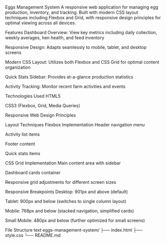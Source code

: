 Eggs Management System
A responsive web application for managing egg production, inventory, and tracking. Built with modern CSS layout techniques including Flexbox and Grid, with responsive design principles for optimal viewing across all devices.

Features
Dashboard Overview: View key metrics including daily collection, weekly averages, hen health, and feed inventory

Responsive Design: Adapts seamlessly to mobile, tablet, and desktop screens

Modern CSS Layout: Utilizes both Flexbox and CSS Grid for optimal content organization

Quick Stats Sidebar: Provides at-a-glance production statistics

Activity Tracking: Monitor recent farm activities and events

Technologies Used
HTML5

CSS3 (Flexbox, Grid, Media Queries)

Responsive Web Design Principles

Layout Techniques
Flexbox Implementation
Header navigation menu

Activity list items

Footer content

Quick stats items

CSS Grid Implementation
Main content area with sidebar

Dashboard cards container

Responsive grid adjustments for different screen sizes

Responsive Breakpoints
Desktop: 901px and above (default)

Tablet: 900px and below (switches to single column layout)

Mobile: 768px and below (stacked navigation, simplified cards)

Small Mobile: 480px and below (further optimized for small screens)

File Structure
text
eggs-management-system/
├── index.html
├── style.css
└── README.md
